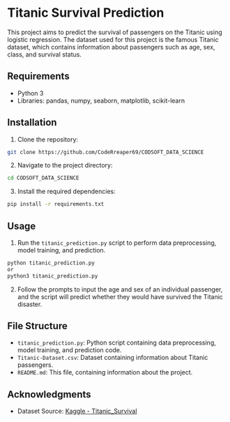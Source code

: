 # Titanic Survival Prediction

This project aims to predict the survival of passengers on the Titanic using logistic regression. The dataset used for this project is the famous Titanic dataset, which contains information about passengers such as age, sex, class, and survival status.

## Requirements
- Python 3
- Libraries: pandas, numpy, seaborn, matplotlib, scikit-learn

## Installation
1. Clone the repository:

```bash
git clone https://github.com/CodeRreaper69/CODSOFT_DATA_SCIENCE
```

2. Navigate to the project directory:

```bash
cd CODSOFT_DATA_SCIENCE
```

3. Install the required dependencies:

```bash
pip install -r requirements.txt
```

## Usage
1. Run the `titanic_prediction.py` script to perform data preprocessing, model training, and prediction.

```bash
python titanic_prediction.py
or
python3 titanic_prediction.py
```

2. Follow the prompts to input the age and sex of an individual passenger, and the script will predict whether they would have survived the Titanic disaster.

## File Structure
- `titanic_prediction.py`: Python script containing data preprocessing, model training, and prediction code.
- `Titanic-Dataset.csv`: Dataset containing information about Titanic passengers.
- `README.md`: This file, containing information about the project.

## Acknowledgments
- Dataset Source: [Kaggle - Titanic_Survival](https://www.kaggle.com/datasets/yasserh/titanic-dataset)




